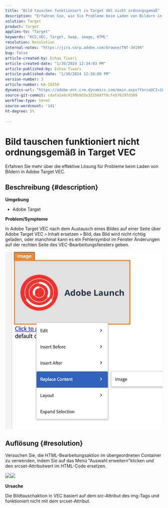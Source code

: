 ```yaml
---
title: "Bild tauschen funktioniert in Target VEC nicht ordnungsgemäß"
description: "Erfahren Sie, wie Sie Probleme beim Laden von Bildern in Adobe Target VEC beheben können."
solution: Target
product: Target
applies-to: "Target"
keywords: "KCS,VEC, Target, Swap, image, HTML"
resolution: Resolution
internal-notes: "https://jira.corp.adobe.com/browse/TNT-34194"
bug: false
article-created-by: Eshaa Tiwari
article-created-date: "1/30/2024 12:34:03 PM"
article-published-by: Eshaa Tiwari
article-published-date: "1/30/2024 12:38:08 PM"
version-number: 3
article-number: KA-19250
dynamics-url: "https://adobe-ent.crm.dynamics.com/main.aspx?forceUCI=1&pagetype=entityrecord&etn=knowledgearticle&id=7183e6d5-6bbf-ee11-9079-6045bd006268"
source-git-commit: cdafa1e0c4199b0d3e325568ff6cfe576297d309
workflow-type: tm+mt
source-wordcount: '141'
ht-degree: 5%

---
```


# Bild tauschen funktioniert nicht ordnungsgemäß in Target VEC


Erfahren Sie mehr über die effektive Lösung für Probleme beim Laden von Bildern in Adobe Target VEC.

## Beschreibung {#description}


<b>Umgebung</b>

- Adobe Target

<b>Problem/Symptome</b>

In Adobe Target VEC nach dem Austausch eines Bildes auf einer Seite über Adobe Target VEC `>`  Inhalt ersetzen `>`  Bild, das Bild wird nicht richtig geladen, oder manchmal kann es ein Fehlersymbol im Fenster Änderungen auf der rechten Seite des VEC-Bearbeitungsfensters geben.

![](assets/___7283e6d5-6bbf-ee11-9079-6045bd006268___.png)




## Auflösung {#resolution}




Versuchen Sie, die HTML-Bearbeitungsaktion im übergeordneten Container zu verwenden, indem Sie auf das Menü &quot;Auswahl erweitern&quot;klicken und den srcset-Attributwert im HTML-Code ersetzen.



![](assets/0776b561-36c2-ec11-983e-0022480ab970.png)![](assets/e63bb087-36c2-ec11-983e-0022480ab970.png)



<b>Ursache</b>



Die Bildtauschaktion in VEC basiert auf dem src-Attribut des img-Tags und funktioniert nicht mit dem srcset-Attribut.
